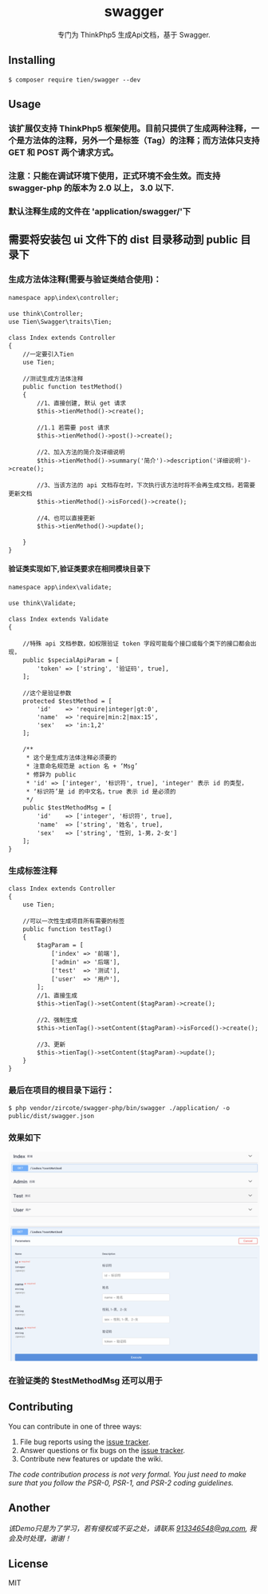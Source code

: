 <h1 align="center"> swagger </h1>

<p align="center"> 专门为 ThinkPhp5 生成Api文档，基于 Swagger.</p>


## Installing

```shell
$ composer require tien/swagger --dev
```

## Usage

### 该扩展仅支持 ThinkPhp5 框架使用。目前只提供了生成两种注释，一个是方法体的注释，另外一个是标签（Tag）的注释；而方法体只支持 GET 和 POST 两个请求方式。 
### 注意：只能在调试环境下使用，正式环境不会生效。而支持 swagger-php 的版本为 2.0 以上， 3.0 以下.
### 默认注释生成的文件在 'application/swagger/'下
## 需要将安装包 ui 文件下的 dist 目录移动到 public 目录下

### 生成方法体注释(需要与验证类结合使用)：
	
	namespace app\index\controller;
	
	use think\Controller;
	use Tien\Swagger\traits\Tien;
	
	class Index extends Controller
	{
		//一定要引入Tien
		use Tien;
		
		//测试生成方法体注释
		public function testMethod()
		{
			//1、直接创建, 默认 get 请求
			$this->tienMethod()->create();
			
			//1.1 若需要 post 请求
			$this->tienMethod()->post()->create();
			
			//2、加入方法的简介及详细说明
			$this->tienMethod()->summary('简介')->description('详细说明')->create();
			
			//3、当该方法的 api 文档存在时，下次执行该方法时将不会再生成文档，若需要更新文档
			$this->tienMethod()->isForced()->create();
			
			//4、也可以直接更新
			$this->tienMethod()->update();
			
		}
	}
#### 验证类实现如下,验证类要求在相同模块目录下
	namespace app\index\validate;
	
	use think\Validate;
	
	class Index extends Validate
	{
	
		//特殊 api 文档参数，如权限验证 token 字段可能每个接口或每个类下的接口都会出现，
		public $specialApiParam = [
			'token' => ['string', '验证码', true],
		];
	
		//这个是验证参数
		protected $testMethod = [
			'id'    => 'require|integer|gt:0',
        	'name'  => 'require|min:2|max:15',
        	'sex'   => 'in:1,2'
		];
		
		/**
		 * 这个是生成方法体注释必须要的
		 * 注意命名规范是 action 名 + ‘Msg’
		 * 修辞为 public
		 * 'id' => ['integer', '标识符', true], 'integer' 表示 id 的类型，
		 * ‘标识符’是 id 的中文名，true 表示 id 是必须的
		 */
		public $testMethodMsg = [
			'id'    => ['integer', '标识符', true],
        	'name'  => ['string', '姓名', true],
        	'sex'   => ['string', '性别, 1-男，2-女']
		];
	}
	
### 生成标签注释
	class Index extends Controller
	{
		use Tien;
		
		//可以一次性生成项目所有需要的标签
		public function testTag()
		{
			$tagParam = [
				['index' => '前端'],
            	['admin' => '后端'],
            	['test'  => '测试'],
            	['user'  => '用户'],
			];
			//1、直接生成
			$this->tienTag()->setContent($tagParam)->create();
			
			//2、强制生成
			$this->tienTag()->setContent($tagParam)->isForced()->create();
			
			//3、更新
			$this->tienTag()->setContent($tagParam)->update();
		}
	}

### 最后在项目的根目录下运行：
```shell
$ php vendor/zircote/swagger-php/bin/swagger ./application/ -o public/dist/swagger.json
```
	
### 效果如下
![avatar](./ui/image/tmp_1.png)
![avatar](./ui/image/tmp_2.png)


### 在验证类的 $testMethodMsg 还可以用于

## Contributing

You can contribute in one of three ways:

1. File bug reports using the [issue tracker](https://github.com/tien/swagger/issues).
2. Answer questions or fix bugs on the [issue tracker](https://github.com/tien/swagger/issues).
3. Contribute new features or update the wiki.

_The code contribution process is not very formal. You just need to make sure that you follow the PSR-0, PSR-1, and PSR-2 coding guidelines._

## Another
_该Demo只是为了学习，若有侵权或不妥之处，请联系 913346548@qq.com, 我会及时处理，谢谢！_

## License

MIT